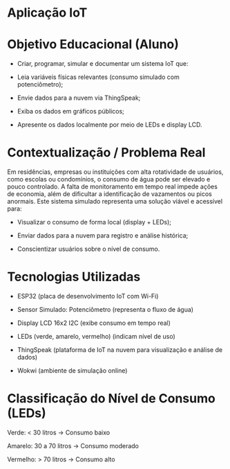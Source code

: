 # Aplicação IoT

# Objetivo Educacional (Aluno)
- Criar, programar, simular e documentar um sistema IoT que:

- Leia variáveis físicas relevantes (consumo simulado com potenciômetro);

- Envie dados para a nuvem via ThingSpeak;

- Exiba os dados em gráficos públicos;

- Apresente os dados localmente por meio de LEDs e display LCD.


# Contextualização / Problema Real
Em residências, empresas ou instituições com alta rotatividade de usuários, como escolas ou condomínios, o consumo de água pode ser elevado e pouco controlado. A falta de monitoramento em tempo real impede ações de economia, além de dificultar a identificação de vazamentos ou picos anormais. 
Este sistema simulado representa uma solução viável e acessível para:

- Visualizar o consumo de forma local (display + LEDs);

- Enviar dados para a nuvem para registro e análise histórica;

- Conscientizar usuários sobre o nível de consumo.

# Tecnologias Utilizadas
- ESP32 (placa de desenvolvimento IoT com Wi-Fi)

- Sensor Simulado: Potenciômetro (representa o fluxo de água)

- Display LCD 16x2 I2C (exibe consumo em tempo real)

- LEDs (verde, amarelo, vermelho) (indicam nível de uso)

- ThingSpeak (plataforma de IoT na nuvem para visualização e análise de dados)

- Wokwi (ambiente de simulação online)


# Classificação do Nível de Consumo (LEDs)
Verde: < 30 litros → Consumo baixo

Amarelo: 30 a 70 litros → Consumo moderado

Vermelho: > 70 litros → Consumo alto



